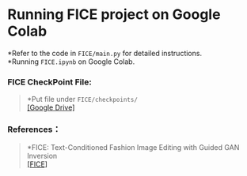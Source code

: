 # Running FICE project on Google Colab
*Refer to the code in `FICE/main.py` for detailed instructions.  
*Running `FICE.ipynb` on Google Colab.

### FICE CheckPoint File:
>*Put file under `FICE/checkpoints/`  
>[[Google Drive]](https://drive.google.com/drive/folders/1fBxq_9X-bA_TM4t968PdWdKRkq668TF5?usp=sharing)

### References： 
>*FICE: Text-Conditioned Fashion Image Editing with Guided GAN Inversion   
>[[FICE]](https://github.com/MartinPernus/FICE)
